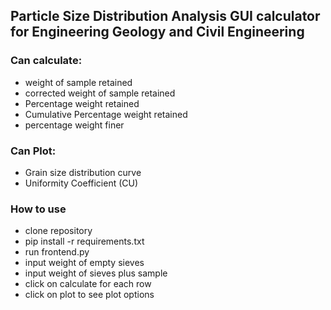 ## Particle Size Distribution Analysis GUI calculator for Engineering Geology and Civil Engineering

### Can calculate: 
- weight of sample retained
- corrected weight of sample retained
- Percentage weight retained
- Cumulative Percentage weight retained
- percentage weight finer

### Can Plot:
- Grain size distribution curve
- Uniformity Coefficient (CU)

### How to use
- clone repository
- pip install -r requirements.txt
- run frontend.py
- input weight of empty sieves
- input weight of sieves plus sample
- click on calculate for each row
- click on plot to see plot options

